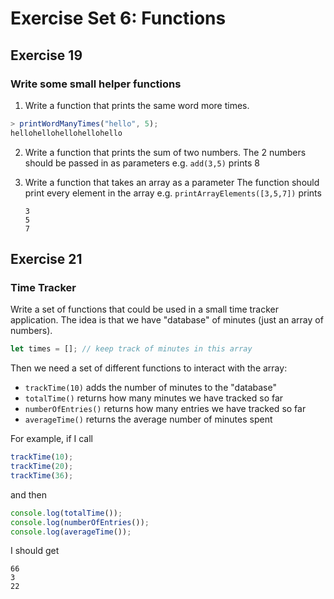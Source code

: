# Exercise Set 6: Functions

## Exercise 19

### Write some small helper functions

1. Write a function that prints the same word more times.

```js
> printWordManyTimes("hello", 5);
hellohellohellohellohello
```

2. Write a function that prints the sum of two numbers.
   The 2 numbers should be passed in as parameters
   e.g. `add(3,5)` prints 8

3. Write a function that takes an array as a parameter
   The function should print every element in the array
   e.g. `printArrayElements([3,5,7])` prints
    ```
    3
    5
    7
    ```

## Exercise 21

### Time Tracker

Write a set of functions that could be used in a small time tracker application.
The idea is that we have "database" of minutes (just an array of numbers).

```js
let times = []; // keep track of minutes in this array
```

Then we need a set of different functions to interact with the array:

-   `trackTime(10)` adds the number of minutes to the "database"
-   `totalTime()` returns how many minutes we have tracked so far
-   `numberOfEntries()` returns how many entries we have tracked so far
-   `averageTime()` returns the average number of minutes spent

For example, if I call

```js
trackTime(10);
trackTime(20);
trackTime(36);
```

and then

```js
console.log(totalTime());
console.log(numberOfEntries());
console.log(averageTime());
```

I should get

```
66
3
22
```
